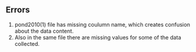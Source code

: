 ## Errors ##
1. pond2010(1) file has missing coulumn name, which creates confusion about the data content.
2. Also in the same file there are missing values for some of the data collected.
